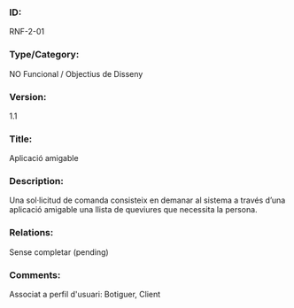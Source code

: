 ### ID:

RNF-2-01

### Type/Category:

NO Funcional / Objectius de Disseny

### Version:

1.1

### Title:

Aplicació amigable

### Description:

Una sol·licitud de comanda consisteix en demanar al sistema a través d’una aplicació amigable una llista de queviures que necessita la persona.

### Relations:

Sense completar (pending)

### Comments:
Associat a perfil d'usuari: Botiguer, Client
